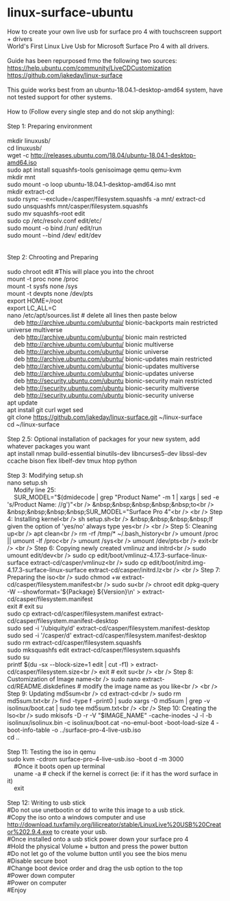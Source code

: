 # linux-surface-ubuntu<br />
How to create your own live usb for surface pro 4 with touchscreen support + drivers<br />
World's First Linux Live Usb for Microsoft Surface Pro 4 with all drivers.<br />
 <br />
Guide has been repurposed frmo the following two sources:<br />
https://help.ubuntu.com/community/LiveCDCustomization<br />
https://github.com/jakeday/linux-surface<br />
 <br />
This guide works best from an ubuntu-18.04.1-desktop-amd64 system, have not tested support for other systems.<br />
 <br />
How to (Follow every single step and do not skip anything):<br />
 <br />
Step 1: Preparing environment<br />
 <br />
mkdir linuxusb/<br />
cd linuxusb/<br />
wget -c http://releases.ubuntu.com/18.04/ubuntu-18.04.1-desktop-amd64.iso<br />
sudo apt install squashfs-tools genisoimage qemu qemu-kvm<br />
mkdir mnt<br />
sudo mount -o loop ubuntu-18.04.1-desktop-amd64.iso mnt<br />
mkdir extract-cd<br />
sudo rsync --exclude=/casper/filesystem.squashfs -a mnt/ extract-cd<br />
sudo unsquashfs mnt/casper/filesystem.squashfs<br />
sudo mv squashfs-root edit<br />
sudo cp /etc/resolv.conf edit/etc/<br />
sudo mount -o bind /run/ edit/run<br />
sudo mount --bind /dev/ edit/dev<br />
 <br />
 <br />
Step 2: Chrooting and Preparing<br />
 <br />
sudo chroot edit #This will place you into the chroot<br />
mount -t proc none /proc<br />
mount -t sysfs none /sys<br />
mount -t devpts none /dev/pts<br />
export HOME=/root<br />
export LC_ALL=C<br />
nano /etc/apt/sources.list # delete all lines then paste below<br />
&nbsp;&nbsp;&nbsp;&nbsp;deb http://archive.ubuntu.com/ubuntu/ bionic-backports main restricted universe multiverse<br />
&nbsp;&nbsp;&nbsp;&nbsp;deb http://archive.ubuntu.com/ubuntu/ bionic main restricted<br />
&nbsp;&nbsp;&nbsp;&nbsp;deb http://archive.ubuntu.com/ubuntu/ bionic multiverse<br />
&nbsp;&nbsp;&nbsp;&nbsp;deb http://archive.ubuntu.com/ubuntu/ bionic universe<br />
&nbsp;&nbsp;&nbsp;&nbsp;deb http://archive.ubuntu.com/ubuntu/ bionic-updates main restricted<br />
&nbsp;&nbsp;&nbsp;&nbsp;deb http://archive.ubuntu.com/ubuntu/ bionic-updates multiverse<br />
&nbsp;&nbsp;&nbsp;&nbsp;deb http://archive.ubuntu.com/ubuntu/ bionic-updates universe<br />
&nbsp;&nbsp;&nbsp;&nbsp;deb http://security.ubuntu.com/ubuntu bionic-security main restricted<br />
&nbsp;&nbsp;&nbsp;&nbsp;deb http://security.ubuntu.com/ubuntu bionic-security multiverse<br />
&nbsp;&nbsp;&nbsp;&nbsp;deb http://security.ubuntu.com/ubuntu bionic-security universe<br />
apt update<br />
apt install git curl wget sed<br />
git clone https://github.com/jakeday/linux-surface.git ~/linux-surface<br />
cd ~/linux-surface<br />
 <br />
Step 2.5: Optional installation of packages for your new system, add whatever packages you want<br />
apt install nmap build-essential binutils-dev libncurses5-dev libssl-dev ccache bison flex libelf-dev tmux htop python<br />
 <br />
Step 3: Modifying setup.sh<br />
nano setup.sh<br />
&nbsp;&nbsp;&nbsp;&nbsp;Modify line 25:<br />
&nbsp;&nbsp;&nbsp;&nbsp;SUR_MODEL="$(dmidecode | grep "Product Name" -m 1 | xargs | sed -e 's/Product Name: //g')"<br />
&nbsp;&nbsp;&nbsp;&nbsp;&nbsp;to<br />
&nbsp;&nbsp;&nbsp;&nbsp;SUR_MODEL="Surface Pro 4"<br />
 <br />
Step 4: Installing kernel<br />
sh setup.sh<br />
&nbsp;&nbsp;&nbsp;&nbsp;If given the option of 'yes/no' always type yes<br />
 <br />
Step 5: Cleaning up<br />
apt clean<br />
rm -rf /tmp/* ~/.bash_history<br />
umount /proc || umount -lf /proc<br />
umount /sys<br />
umount /dev/pts<br />
exit<br />
 <br />
Step 6: Copying newly created vmlinuz and initrd<br />
sudo umount edit/dev<br />
sudo cp edit/boot/vmlinuz-4.17.3-surface-linux-surface extract-cd/casper/vmlinuz<br />
sudo cp edit/boot/initrd.img-4.17.3-surface-linux-surface extract-cd/casper/initrd.lz<br />
 <br />
Step 7: Preparing the iso<br />
sudo chmod +w extract-cd/casper/filesystem.manifest<br />
sudo su<br />
chroot edit dpkg-query -W --showformat='${Package} ${Version}\n' > extract-cd/casper/filesystem.manifest<br />
exit # exit su<br />
sudo cp extract-cd/casper/filesystem.manifest extract-cd/casper/filesystem.manifest-desktop<br />
sudo sed -i '/ubiquity/d' extract-cd/casper/filesystem.manifest-desktop<br />
sudo sed -i '/casper/d' extract-cd/casper/filesystem.manifest-desktop<br />
sudo rm extract-cd/casper/filesystem.squashfs<br />
sudo mksquashfs edit extract-cd/casper/filesystem.squashfs<br />
sudo su<br />
printf $(du -sx --block-size=1 edit | cut -f1) > extract-cd/casper/filesystem.size<br />
exit # exit su<br />
 <br />
Step 8: Customization of Image name<br />
sudo nano extract-cd/README.diskdefines # modify the image name as you like<br />
 <br />
Step 9: Updating md5sum<br />
cd extract-cd<br />
sudo rm md5sum.txt<br />
find -type f -print0 | sudo xargs -0 md5sum | grep -v isolinux/boot.cat | sudo tee md5sum.txt<br />
 <br />
Step 10: Creating the Iso<br />
sudo mkisofs -D -r -V "$IMAGE_NAME" -cache-inodes -J -l -b isolinux/isolinux.bin -c isolinux/boot.cat -no-emul-boot -boot-load-size 4 -boot-info-table -o ../surface-pro-4-live-usb.iso<br />
cd ..<br />
 <br />
Step 11: Testing the iso in qemu<br />
sudo kvm -cdrom surface-pro-4-live-usb.iso -boot d -m 3000<br />
&nbsp;&nbsp;&nbsp;&nbsp;#Once it boots open up terminal<br />
&nbsp;&nbsp;&nbsp;&nbsp;uname -a # check if the kernel is correct (ie: if it has the word surface in it)<br />
&nbsp;&nbsp;&nbsp;&nbsp;exit<br />
 <br />
Step 12: Writing to usb stick<br />
#Do not use unetbootin or dd to write this image to a usb stick.<br />
#Copy the iso onto a windows computer and use http://download.tuxfamily.org/lilicreator/stable/LinuxLive%20USB%20Creator%202.9.4.exe to create your usb.<br />
#Once installed onto a usb stick power down your surface pro 4<br />
#Hold the physical Volume + button and press the power button<br />
#Do not let go of the volume button until you see the bios menu<br />
#Disable secure boot<br />
#Change boot device order and drag the usb option to the top<br />
#Power down computer<br />
#Power on computer<br />
#Enjoy<br />
